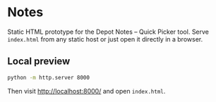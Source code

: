 # Notes

Static HTML prototype for the Depot Notes – Quick Picker tool. Serve `index.html` from any static host or just open it directly in a browser.

## Local preview

```bash
python -m http.server 8000
```

Then visit <http://localhost:8000/> and open `index.html`.
